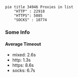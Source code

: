 
```mermaid
pie title 34946 Proxies in list
    "HTTP" : 22918
    "HTTPS": 5085
    "SOCKS" : 10774
```

### Some Info
#### Average Timeout

- mixed: 2.6s
- http: 1.3s
- https: 8.6s
- socks: 6.7s